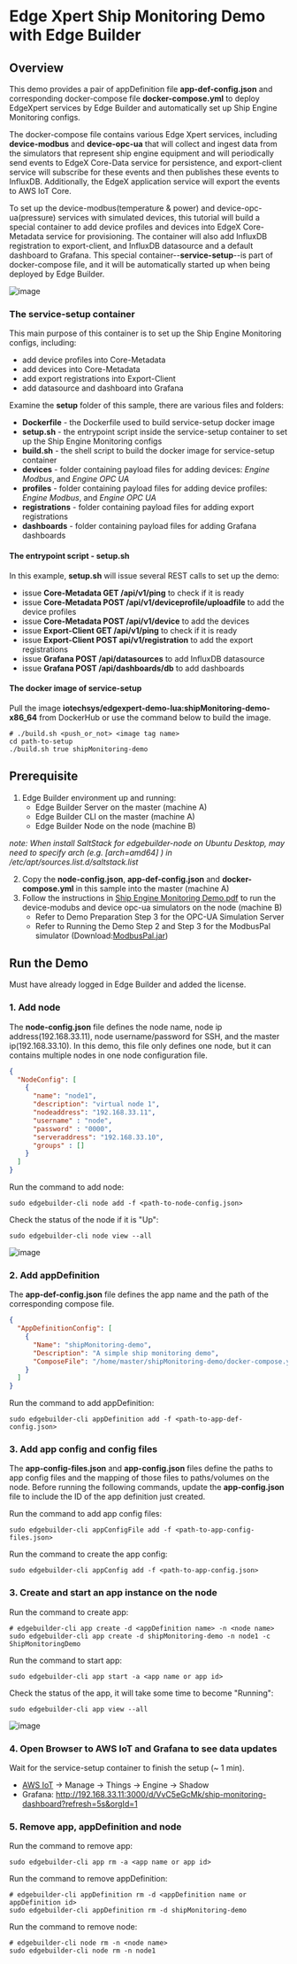 # Edge Xpert Ship Monitoring Demo with Edge Builder
## Overview
This demo provides a pair of appDefinition file **app-def-config.json** and corresponding docker-compose file **docker-compose.yml** to deploy EdgeXpert services by Edge Builder and automatically set up Ship Engine Monitoring configs.

The docker-compose file contains various Edge Xpert services, including **device-modbus** and **device-opc-ua** that will collect and ingest data from the simulators that represent ship engine equipment and will periodically send events to EdgeX Core-Data service for persistence, and export-client 
service will subscribe for these events and then publishes these events to InfluxDB. Additionally, the EdgeX application service will export the events to AWS IoT Core.

To set up the device-modbus(temperature & power) and device-opc-ua(pressure) services with simulated devices, this tutorial will build a special container to add device profiles and devices into EdgeX 
Core-Metadata service for provisioning. The container will also add InfluxDB registration to export-client, and InfluxDB datasource and a default dashboard to Grafana. This special container--**service-setup**--is part of docker-compose file, and it will be 
automatically started up when being deployed by Edge Builder.    

![image](images/overview-shipMonitoring-demo.png)


### The service-setup container
This main purpose of this container is to set up the Ship Engine Monitoring configs, including:
* add device profiles into Core-Metadata
* add devices into Core-Metadata
* add export registrations into Export-Client
* add datasource and dashboard into Grafana 

Examine the **setup** folder of this sample, there are various files and folders:
* **Dockerfile** - the Dockerfile used to build service-setup docker image
* **setup.sh** - the entrypoint script inside the service-setup container to set up the Ship Engine Monitoring configs
* **build.sh** - the shell script to build the docker image for service-setup container
* **devices** - folder containing payload files for adding devices: *Engine Modbus*, and *Engine OPC UA*
* **profiles** - folder containing payload files for adding device profiles: *Engine Modbus*, and *Engine OPC UA*
* **registrations** - folder containing payload files for adding export registrations
* **dashboards** - folder containing payload files for adding Grafana dashboards

#### The entrypoint script - setup.sh
In this example, **setup.sh** will issue several REST calls to set up the demo:
* issue **Core-Metadata GET /api/v1/ping** to check if it is ready
* issue **Core-Metadata POST /api/v1/deviceprofile/uploadfile** to add the device profiles
* issue **Core-Metadata POST /api/v1/device** to add the devices
* issue **Export-Client GET /api/v1/ping** to check if it is ready
* issue **Export-Client POST api/v1/registration** to add the export registrations
* issue **Grafana POST /api/datasources** to add InfluxDB datasource
* issue **Grafana POST /api/dashboards/db** to add dashboards

#### The docker image of service-setup
Pull the image **iotechsys/edgexpert-demo-lua:shipMonitoring-demo-x86_64** from DockerHub or use the command below to build the image.
```shell
# ./build.sh <push_or_not> <image tag name> 
cd path-to-setup
./build.sh true shipMonitoring-demo
```

## Prerequisite
1. Edge Builder environment up and running:   
    * Edge Builder Server on the master (machine A)
    * Edge Builder CLI on the master (machine A)
    * Edge Builder Node on the node (machine B) 

*note: When install SaltStack for edgebuilder-node on Ubuntu Desktop, may need to specify arch (e.g. [arch=amd64] ) in /etc/apt/sources.list.d/saltstack.list*
 
2. Copy the **node-config.json**, **app-def-config.json** and **docker-compose.yml** in this sample into the master (machine A)
3. Follow the instructions in [Ship Engine Monitoring Demo.pdf](ShipMonitoringDemo_AWS/Ship%20Engine%20Monitoring%20Demo.pdf) to run the device-modubs and device opc-ua simulators on the node (machine B)
    * Refer to Demo Preparation Step 3 for the OPC-UA Simulation Server 
    * Refer to Running the Demo Step 2 and Step 3 for the ModbusPal simulator (Download:[ModbusPal.jar](https://drive.google.com/file/d/1_oNAZoFem26xL2IQh9ADbcq53hGYitKP/view?usp=sharing))

## Run the Demo
Must have already logged in Edge Builder and added the license.
### 1. Add node
The **node-config.json** file defines the node name, node ip address(192.168.33.11), node username/password for SSH, and the master ip(192.168.33.10). In this demo, this file only defines one node, but it can contains multiple nodes in one node configuration file.
```json
{
  "NodeConfig": [
    {
      "name": "node1",
      "description": "virtual node 1",
      "nodeaddress": "192.168.33.11",
      "username" : "node",
      "password" : "0000",
      "serveraddress": "192.168.33.10",
      "groups" : []
    }
  ]
}
```
Run the command to add node:
```shell
sudo edgebuilder-cli node add -f <path-to-node-config.json>
```
Check the status of the node if it is "Up":
```shell
sudo edgebuilder-cli node view --all
```
![image](images/node-is-up.png)
### 2. Add appDefinition
The **app-def-config.json** file defines the app name and the path of the corresponding compose file. 
```json
{
  "AppDefinitionConfig": [
    {
      "Name": "shipMonitoring-demo",
      "Description": "A simple ship monitoring demo",
      "ComposeFile": "/home/master/shipMonitoring-demo/docker-compose.yml"
    }
  ]
}
```
Run the command to add appDefinition:
```shell
sudo edgebuilder-cli appDefinition add -f <path-to-app-def-config.json>
```
### 3. Add app config and config files
The **app-config-files.json** and **app-config.json** files define the paths to app config files and the mapping of those files to paths/volumes on the node. Before running the following commands, update the **app-config.json** file to include the ID of the app definition just created.

Run the command to add app config files:
```shell
sudo edgebuilder-cli appConfigFile add -f <path-to-app-config-files.json>
```
Run the command to create the app config:
```shell
sudo edgebuilder-cli appConfig add -f <path-to-app-config.json>
```

### 3. Create and start an app instance on the node
Run the command to create app:
```shell
# edgebuilder-cli app create -d <appDefinition name> -n <node name>
sudo edgebuilder-cli app create -d shipMonitoring-demo -n node1 -c ShipMonitoringDemo
```
Run the command to start app:
```shell
sudo edgebuilder-cli app start -a <app name or app id>
```
Check the status of the app, it will take some time to become "Running":
```shell
sudo edgebuilder-cli app view --all
```
![image](images/app-is-running.png)

### 4. Open Browser to AWS IoT and Grafana to see data updates
Wait for the service-setup container to finish the setup (~ 1 min).
* [AWS IoT](https://us-east-2.console.aws.amazon.com/iot/home?region=us-east-2#/thinghub) -> Manage -> Things -> Engine -> Shadow
* Grafana: http://192.168.33.11:3000/d/VvC5eGcMk/ship-monitoring-dashboard?refresh=5s&orgId=1

### 5. Remove app, appDefinition and node
Run the command to remove app:
```shell
sudo edgebuilder-cli app rm -a <app name or app id>
```
Run the command to remove appDefinition:
```shell
# edgebuilder-cli appDefinition rm -d <appDefinition name or appDefinition id>
sudo edgebuilder-cli appDefinition rm -d shipMonitoring-demo
```
Run the command to remove node:
```shell
# edgebuilder-cli node rm -n <node name>
sudo edgebuilder-cli node rm -n node1
```
